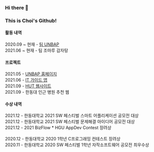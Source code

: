 ### Hi there 👋
### This is Choi's Github!   


#### 활동 내역
2020.09 ~ 현재 - [팀 UNBAP](https://unbap.github.io/) <br>
2021.06 ~ 현재 - 팀 조마루 감자탕


#### 프로젝트 
2021.05 - [UNBAP 홈페이지](https://unbap.github.io/) <br>
2021.06 - [IT 가이드 앱](https://github.com/healim01/it_guide) <br>
2021.09 - [HUT 웹사이트](https://hut.handong.us/) <br>
2021.09 - 한동대 인근 병원 추천 웹 


#### 수상 내역
2021.12 - 한동대학교 2021 SW 페스티벌 스마트 어플리케이션 공모전 대상 <br>
2021.12 - 한동대학교 2021 SW 페스티벌 문제해결 아이디어 공모전 대상 <br>
2021.12 - 2021 BizFlow * HGU AppDev Contest 장려상 <br><br>
2020.12 - 한동대학교 2020 1학년 C프로그래밍 컨테스트 장려상 <br>
2020.11 - 한동대학교 2020 SW 페스티벌 1학년 자작소프트웨어 공모전 최우수상 <br>
